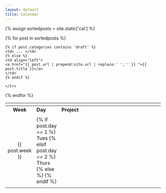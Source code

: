 ```yaml
---
layout: default
title: Calendar
---
```


<table>
<thead>
<tr>
<th align="center"></th>
<th align="left"> </th>
<th align="left" width="70%"> </th>
</tr>
</thead>
<tr>
<td align="center"> <strong>Week</strong> </td>
<td align="left"> <strong>Day</strong> </td>
<td align="left"> <strong>Project</strong> </td>
</tr>
<tr>
<td align="center">  </td>
<td align="left">  </td>
<td align="left">  </td>
</tr>

{% assign sortedposts = site.static['cal'] %}



{% for post in sortedposts %}
	<tr>
	<td align="center"> {{ post.week }} </td>
	<td align="left"> 
	{% if post.day == 1 %}
	Tues
	{% elsif post.day == 2 %}
	Thurs
	{% else %}
	<!-- No day... -->
	{% endif %}
	</td>
	
	{% if post.categories contains 'draft' %}
	<td> ... </td>
	{% else %}
	<td align="left"> 
	<a href="{{ post.url | prepend:site.url | replace:' ','' }} ">{{ post.title }}</a>
	</td>
	{% endif %}
	
	</tr>
{% endfor %}
<tr>
<td align="center"></td>
<td align="left"> </td>
<td align="left"> </td>
</tr>
</table>